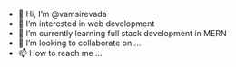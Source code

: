 - 👋 Hi, I’m @vamsirevada
- 👀 I’m interested in web development
- 🌱 I’m currently learning full stack development in MERN
- 💞️ I’m looking to collaborate on ...
- 📫 How to reach me ...

<!---
vamsirevada/vamsirevada is a ✨ special ✨ repository because its `README.md` (this file) appears on your GitHub profile.
You can click the Preview link to take a look at your changes.
--->
